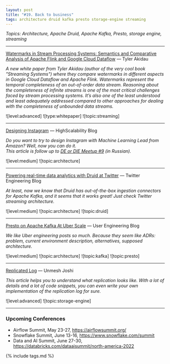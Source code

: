 ```yaml
---
layout: post
title: "#19. Back to business"
tags: architecture druid kafka presto storage-engine streaming
---
```


*Topics: Architecture, Apache Druid, Apache Kafka, Presto, storage engine, streaming*

<!--cut-->

---

[Watermarks in Stream Processing Systems: Semantics and Comparative Analysis of Apache Flink and Google Cloud Dataflow](https://vldb.org/pvldb/vol14/p3135-begoli.pdf) — Tyler Akidau

*A new white paper from Tyler Akidau (author of the very cool book \"Streaming Systems\") where they compare watermarks in different aspects in Google Cloud Dataflow and Apache Flink. Watermarks represent the temporal completeness of an out-of-order data stream. Reasoning about the completeness of infinite streams is one of the most critical challenges faced by stream processing systems. It’s also one of the least understood and least adequately addressed compared to other approaches for dealing with the completeness of unbounded data streams.*

![level:advanced] ![type:whitepaper] ![topic:streaming]

---

[Designing Instagram](http://highscalability.com/blog/2022/1/11/designing-instagram.html) — HighScalability Blog

*Do you want to try to design Instagram with Machine Learning Lead from Amazon? Well, now you can do it.  
This article is follow up to [DE or DIE Meetup #9](https://www.youtube.com/watch?v=brX3AXmXHQA) (in Russian).*

![level:medium] ![topic:architecture]

---

[Powering real-time data analytics with Druid at Twitter](https://blog.twitter.com/engineering/en_us/topics/infrastructure/2022/powering-real-time-data-analytics-with-druid-at-twitter) — Twitter Engineering Blog

*At least, now we know that Druid has out-of-the-box ingestion connectors for Apache Kafka, and it seems that it works great! Just check Twitter streaming architecture.*

![level:medium] ![topic:architecture] ![topic:druid]

---

[Presto on Apache Kafka At Uber Scale](https://eng.uber.com/presto-on-apache-kafka-at-uber-scale/) — User Engineering Blog

*We like Uber engineering posts so much. Because they seem like ADRs: problem, current environment description, alternatives, supposed architecture.*

![level:medium] ![topic:architecture] ![topic:kafka] ![topic:presto]

---

[Replicated Log](https://martinfowler.com/articles/patterns-of-distributed-systems/replicated-log.html) — Unmesh Joshi

*This article helps you to understand what replication looks like. With a lot of details and a lot of code snippets, you can even write your own implementation of the replication log for sure.*

![level:advanced] ![topic:storage-engine]

---

### Upcoming Conferences

- Airflow Summit, May 23-27, https://airflowsummit.org/
- Snowflake Summit, June 13-16, https://www.snowflake.com/summit
- Data and AI Summit, June 27-30, https://databricks.com/dataaisummit/north-america-2022

{% include tags.md %}
